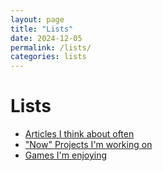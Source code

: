 ```yaml
--- 
layout: page
title: "Lists"
date: 2024-12-05
permalink: /lists/
categories: lists
---
```


# Lists

- [Articles I think about often](_pages/lists/articles.md)
- ["Now" Projects I'm working on](_pages/lists/now-projects.md)
- [Games I'm enjoying](_pages/lists/games.md)

